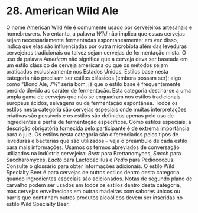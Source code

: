 # 28. American Wild Ale

O nome American Wild Ale é comumente usado por cervejeiros artesanais e homebrewers. No entanto, a palavra *Wild* não implica que essas cervejas sejam necessariamente fermentadas espontaneamente; em vez disso, indica que elas são influenciadas por outra microbiota além das leveduras cervejeiras tradicionais ou talvez sejam cervejas de fermentação mista. O uso da palavra *American* não significa que a cerveja deva ser baseada em um estilo clássico de cerveja americana ou que os métodos sejam praticados exclusivamente nos Estados Unidos. Estilos base nesta categoria não precisam ser estilos clássicos (embora possam ser); algo como “Blond Ale, 7%” seria bom, já que o estilo base é frequentemente perdido devido ao caráter de fermentação. Esta categoria destina-se a uma ampla gama de cervejas que não se enquadram nos estilos tradicionais europeus ácidos, selvagens ou de fermentação espontânea. Todos os estilos nesta categoria são cervejas especiais onde muitas interpretações criativas são possíveis e os estilos são definidos apenas pelo uso de ingredientes e perfis de fermentação específicos. Como estilos especiais, a descrição obrigatória fornecida pelo participante é de extrema importância para o juiz. Os estilos nesta categoria são diferenciados pelos tipos de leveduras e bactérias que são utilizados – veja o preâmbulo de cada estilo para mais informações. Usamos os termos abreviados de conversação utilizados na indústria cervejeira: *Brett* para Brettanomyces, *Sacch* para Saccharomyces, *Lacto* para Lactobacillus e *Pedio* para Pediococcus. Consulte o glossário para obter informações adicionais. O estilo Wild Specialty Beer é para cervejas de outros estilos dentro desta categoria quando ingredientes especiais são adicionados. Notas de segundo plano de carvalho podem ser usados em todos os estilos dentro desta categoria, mas cervejas envelhecidas em outras madeiras com sabores únicos ou barris que continham outros produtos alcoólicos devem ser inseridas no estilo Wild Specialty Beer.
